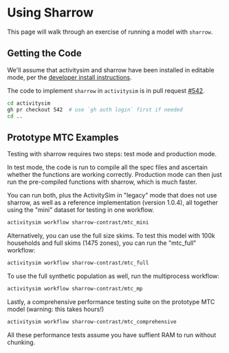 
# Using Sharrow

This page will walk through an exercise of running a model with `sharrow`.


## Getting the Code

We'll assume that activitysim and sharrow have been installed in editable
mode, per the [developer install instructions](install.md).

The code to implement `sharrow` in `activitysim` is in pull request 
[#542](https://github.com/ActivitySim/activitysim/pull/542). 

```sh
cd activitysim
gh pr checkout 542  # use `gh auth login` first if needed
cd ..
```

## Prototype MTC Examples

Testing with sharrow requires two steps: test mode and production mode.

In test mode, the code is run to compile all the spec files and 
ascertain whether the functions are working correctly.  Production mode
can then just run the pre-compiled functions with sharrow, which is much 
faster.

You can run both, plus the ActivitySim in "legacy" mode that does not use sharrow,
as well as a reference implementation (version 1.0.4), all together using the 
"mini" dataset for testing in one workflow.

```sh
activitysim workflow sharrow-contrast/mtc_mini
```

Alternatively, you can use the full size skims.  To test this model with
100k households and full skims (1475 zones), you can run the "mtc_full" workflow:

```sh
activitysim workflow sharrow-contrast/mtc_full
```

To use the full synthetic population as well, run the multiprocess workflow: 

```sh
activitysim workflow sharrow-contrast/mtc_mp
```

Lastly, a comprehensive performance testing suite on the prototype MTC model
(warning: this takes hours!)

```sh
activitysim workflow sharrow-contrast/mtc_comprehensive
```

All these performance tests assume you have suffient RAM to run without chunking.

